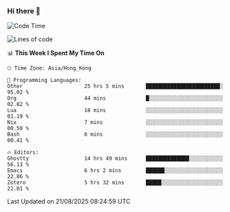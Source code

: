 ### Hi there 👋

<!--
**nicehiro/nicehiro** is a ✨ _special_ ✨ repository because its `README.md` (this file) appears on your GitHub profile.

Here are some ideas to get you started:

- 🔭 I’m currently working on ...
- 🌱 I’m currently learning ...
- 👯 I’m looking to collaborate on ...
- 🤔 I’m looking for help with ...
- 💬 Ask me about ...
- 📫 How to reach me: ...
- 😄 Pronouns: ...
- ⚡ Fun fact: ...
-->

<!--START_SECTION:waka-->
![Code Time](http://img.shields.io/badge/Code%20Time-924%20hrs%2016%20mins-blue)

![Lines of code](https://img.shields.io/badge/From%20Hello%20World%20I%27ve%20Written-1.7%20million%20lines%20of%20code-blue)

📊 **This Week I Spent My Time On** 

```text
🕑︎ Time Zone: Asia/Hong_Kong

💬 Programming Languages: 
Other                    25 hrs 5 mins       ████████████████████████░   95.02 % 
Org                      44 mins             █░░░░░░░░░░░░░░░░░░░░░░░░   02.82 % 
Lua                      18 mins             ░░░░░░░░░░░░░░░░░░░░░░░░░   01.19 % 
Nix                      7 mins              ░░░░░░░░░░░░░░░░░░░░░░░░░   00.50 % 
Bash                     6 mins              ░░░░░░░░░░░░░░░░░░░░░░░░░   00.41 % 

🔥 Editors: 
Ghostty                  14 hrs 49 mins      ██████████████░░░░░░░░░░░   56.13 % 
Emacs                    6 hrs 2 mins        ██████░░░░░░░░░░░░░░░░░░░   22.86 % 
Zotero                   5 hrs 32 mins       █████░░░░░░░░░░░░░░░░░░░░   21.01 % 
```


 Last Updated on 21/08/2025 08:24:59 UTC
<!--END_SECTION:waka-->
